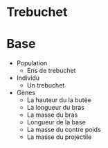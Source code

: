 Trebuchet
=
# Base
- Population
    - Ens de trebuchet
- Individu
    - Un trebuchet
- Gènes
    - La hauteur du la butée
    - La longueur du bras
    - La masse du bras
    - Longueur de la base
    - La masse du contre poids
    - La masse du projectile
# 

